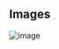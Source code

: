 ## Images

![image](https://github.com/user-attachments/assets/86d96b1b-f621-4616-a466-5b971dc42733)
